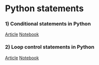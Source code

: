 # Python statements

### 1) Conditional statements in Python
[Article](https://medium.com/@domalajayashree/conditional-statements-in-python-f9819aa983b5)
[Notebook](https://github.com/jayashree8/Python_guide/blob/master/Python%20statements/Conditional%20statements%20in%C2%A0Python.ipynb)

### 2) Loop control statements in Python
[Article](https://medium.com/@domalajayashree/loop-control-statements-in-python-9a013f75b6ab)
[Notebook](https://github.com/jayashree8/Python_guide/blob/master/Python%20statements/Loop%20control%20statements%20in%20Python.ipynb)